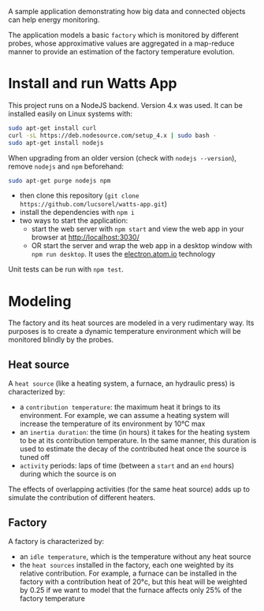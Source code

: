 A sample application demonstrating how big data and connected objects can help energy monitoring.

The application models a basic `factory` which is monitored by different probes, whose approximative values are aggregated in a map-reduce manner to provide an estimation of the factory temperature evolution.

# Install and run Watts App
This project runs on a NodeJS backend. Version 4.x was used. It can be installed easily on Linux systems with:
```bash
sudo apt-get install curl
curl -sL https://deb.nodesource.com/setup_4.x | sudo bash -
sudo apt-get install nodejs
```

When upgrading from an older version (check with `nodejs --version`), remove ``nodejs`` and ``npm`` beforehand:
```bash
sudo apt-get purge nodejs npm
```

* then clone this repository (`git clone https://github.com/lucsorel/watts-app.git`)
* install the dependencies with `npm i`
* two ways to start the application:
  * start the web server with `npm start` and view the web app in your browser at [http://localhost:3030/](http://localhost:3030/)
  * OR start the server and wrap the web app in a desktop window with `npm run desktop`. It uses the [electron.atom.io](http://electron.atom.io/) technology

Unit tests can be run with `npm test`.

# Modeling
The factory and its heat sources are modeled in a very rudimentary way. Its purposes is to create a dynamic temperature environment which will be monitored blindly by the probes.

## Heat source
A `heat source` (like a heating system, a furnace, an hydraulic press) is characterized by:
* a `contribution temperature`: the maximum heat it brings to its environment. For example, we can assume a heating system will increase the temperature of its environment by 10°C max
* an `inertia duration`: the time (in hours) it takes for the heating system to be at its contribution temperature. In the same manner, this duration is used to estimate the decay of the contributed heat once the source is tuned off
* `activity` periods: laps of time (between a `start` and an `end` hours) during which the source is on

The effects of overlapping activities (for the same heat source) adds up to simulate the contribution of different heaters.

## Factory
A factory is characterized by:
* an `idle temperature`, which is the temperature without any heat source
* the `heat sources` installed in the factory, each one weighted by its relative contribution. For example, a furnace can be installed in the factory with a contribution heat of 20°c, but this heat will be weighted by 0.25 if we want to model that the furnace affects only 25% of the factory temperature
